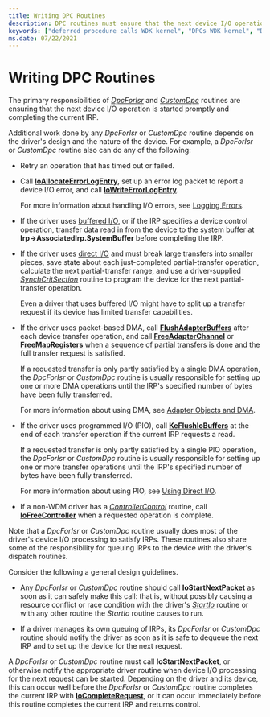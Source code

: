 ```yaml
---
title: Writing DPC Routines
description: DPC routines must ensure that the next device I/O operation is started promptly and the current IRP is completed.
keywords: ["deferred procedure calls WDK kernel", "DPCs WDK kernel", "DpcForIsr", "CustomDpc"]
ms.date: 07/22/2021
---
```


# Writing DPC Routines

The primary responsibilities of [*DpcForIsr*](/windows-hardware/drivers/ddi/wdm/nc-wdm-io_dpc_routine) and [*CustomDpc*](/windows-hardware/drivers/ddi/wdm/nc-wdm-kdeferred_routine) routines are ensuring that the next device I/O operation is started promptly and completing the current IRP.

Additional work done by any *DpcForIsr* or *CustomDpc* routine depends on the driver's design and the nature of the device. For example, a *DpcForIsr* or *CustomDpc* routine also can do any of the following:

- Retry an operation that has timed out or failed.

- Call [**IoAllocateErrorLogEntry**](/windows-hardware/drivers/ddi/wdm/nf-wdm-ioallocateerrorlogentry), set up an error log packet to report a device I/O error, and call [**IoWriteErrorLogEntry**](/windows-hardware/drivers/ddi/ntifs/nf-ntifs-iowriteerrorlogentry).

    For more information about handling I/O errors, see [Logging Errors](logging-errors.md).

- If the driver uses [buffered I/O](methods-for-accessing-data-buffers.md), or if the IRP specifies a device control operation, transfer data read in from the device to the system buffer at **Irp-&gt;AssociatedIrp.SystemBuffer** before completing the IRP.

- If the driver uses [direct I/O](methods-for-accessing-data-buffers.md) and must break large transfers into smaller pieces, save state about each just-completed partial-transfer operation, calculate the next partial-transfer range, and use a driver-supplied [*SynchCritSection*](/windows-hardware/drivers/ddi/wdm/nc-wdm-ksynchronize_routine) routine to program the device for the next partial-transfer operation.

    Even a driver that uses buffered I/O might have to split up a transfer request if its device has limited transfer capabilities.

- If the driver uses packet-based DMA, call [**FlushAdapterBuffers**](/windows-hardware/drivers/ddi/wdm/nc-wdm-pflush_adapter_buffers) after each device transfer operation, and call [**FreeAdapterChannel**](/windows-hardware/drivers/ddi/wdm/nc-wdm-pfree_adapter_channel) or [**FreeMapRegisters**](/windows-hardware/drivers/ddi/wdm/nc-wdm-pfree_map_registers) when a sequence of partial transfers is done and the full transfer request is satisfied.

    If a requested transfer is only partly satisfied by a single DMA operation, the *DpcForIsr* or *CustomDpc* routine is usually responsible for setting up one or more DMA operations until the IRP's specified number of bytes have been fully transferred.

    For more information about using DMA, see [Adapter Objects and DMA](./introduction-to-adapter-objects.md).

- If the driver uses programmed I/O (PIO), call [**KeFlushIoBuffers**](/windows-hardware/drivers/ddi/wdm/nf-wdm-keflushiobuffers) at the end of each transfer operation if the current IRP requests a read.

    If a requested transfer is only partly satisfied by a single PIO operation, the *DpcForIsr* or *CustomDpc* routine is usually responsible for setting up one or more transfer operations until the IRP's specified number of bytes have been fully transferred.

    For more information about using PIO, see [Using Direct I/O](using-direct-i-o.md).

- If a non-WDM driver has a [*ControllerControl*](writing-controllercontrolroutines.md) routine, call [**IoFreeController**](/windows-hardware/drivers/ddi/ntddk/nf-ntddk-iofreecontroller) when a requested operation is complete.

Note that a *DpcForIsr* or *CustomDpc* routine usually does most of the driver's device I/O processing to satisfy IRPs. These routines also share some of the responsibility for queuing IRPs to the device with the driver's dispatch routines.

Consider the following a general design guidelines.

- Any *DpcForIsr* or *CustomDpc* routine should call [**IoStartNextPacket**](/windows-hardware/drivers/ddi/ntifs/nf-ntifs-iostartnextpacket) as soon as it can safely make this call: that is, without possibly causing a resource conflict or race condition with the driver's [*StartIo*](/windows-hardware/drivers/ddi/wdm/nc-wdm-driver_startio) routine or with any other routine the *StartIo* routine causes to run.

- If a driver manages its own queuing of IRPs, its *DpcForIsr* or *CustomDpc* routine should notify the driver as soon as it is safe to dequeue the next IRP and to set up the device for the next request.

A *DpcForIsr* or *CustomDpc* routine must call **IoStartNextPacket**, or otherwise notify the appropriate driver routine when device I/O processing for the next request can be started. Depending on the driver and its device, this can occur well before the *DpcForIsr* or *CustomDpc* routine completes the current IRP with [**IoCompleteRequest**](/windows-hardware/drivers/ddi/wdm/nf-wdm-iocompleterequest), or it can occur immediately before this routine completes the current IRP and returns control.
